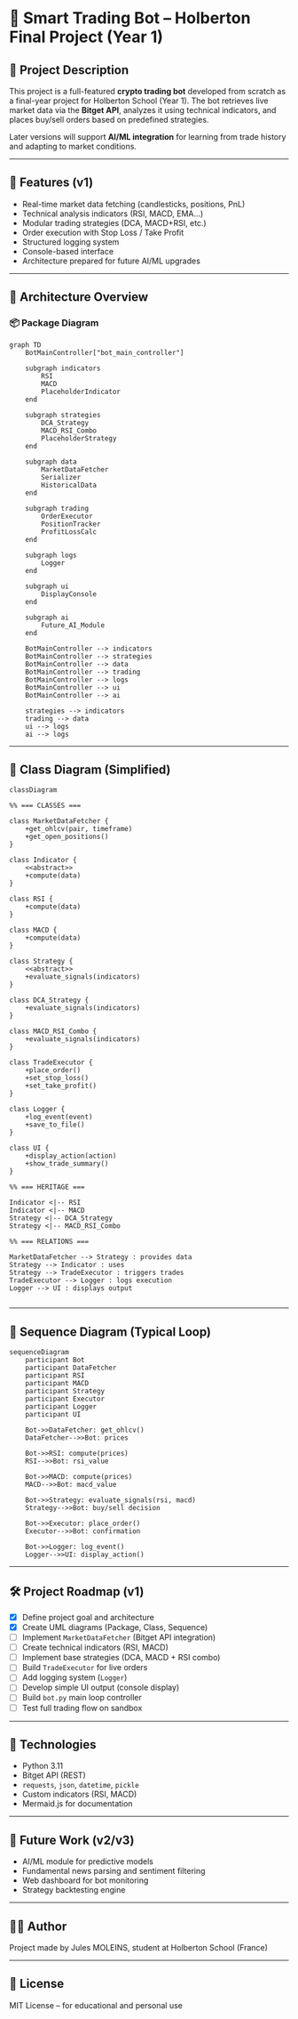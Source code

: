 # 🤖 Smart Trading Bot – Holberton Final Project (Year 1)

## 📌 Project Description
This project is a full-featured **crypto trading bot** developed from scratch as a final-year project for Holberton School (Year 1). The bot retrieves live market data via the **Bitget API**, analyzes it using technical indicators, and places buy/sell orders based on predefined strategies.

Later versions will support **AI/ML integration** for learning from trade history and adapting to market conditions.

---

## 🧠 Features (v1)
- Real-time market data fetching (candlesticks, positions, PnL)
- Technical analysis indicators (RSI, MACD, EMA...)
- Modular trading strategies (DCA, MACD+RSI, etc.)
- Order execution with Stop Loss / Take Profit
- Structured logging system
- Console-based interface
- Architecture prepared for future AI/ML upgrades

---

## 🧱 Architecture Overview

### 📦 Package Diagram
```mermaid
graph TD
    BotMainController["bot_main_controller"]

    subgraph indicators
        RSI
        MACD
        PlaceholderIndicator
    end

    subgraph strategies
        DCA_Strategy
        MACD_RSI_Combo
        PlaceholderStrategy
    end

    subgraph data
        MarketDataFetcher
        Serializer
        HistoricalData
    end

    subgraph trading
        OrderExecutor
        PositionTracker
        ProfitLossCalc
    end

    subgraph logs
        Logger
    end

    subgraph ui
        DisplayConsole
    end

    subgraph ai
        Future_AI_Module
    end

    BotMainController --> indicators
    BotMainController --> strategies
    BotMainController --> data
    BotMainController --> trading
    BotMainController --> logs
    BotMainController --> ui
    BotMainController --> ai

    strategies --> indicators
    trading --> data
    ui --> logs
    ai --> logs

````
---

## 🧩 Class Diagram (Simplified)
```mermaid
classDiagram

%% === CLASSES ===

class MarketDataFetcher {
    +get_ohlcv(pair, timeframe)
    +get_open_positions()
}

class Indicator {
    <<abstract>>
    +compute(data)
}

class RSI {
    +compute(data)
}

class MACD {
    +compute(data)
}

class Strategy {
    <<abstract>>
    +evaluate_signals(indicators)
}

class DCA_Strategy {
    +evaluate_signals(indicators)
}

class MACD_RSI_Combo {
    +evaluate_signals(indicators)
}

class TradeExecutor {
    +place_order()
    +set_stop_loss()
    +set_take_profit()
}

class Logger {
    +log_event(event)
    +save_to_file()
}

class UI {
    +display_action(action)
    +show_trade_summary()
}

%% === HERITAGE ===

Indicator <|-- RSI
Indicator <|-- MACD
Strategy <|-- DCA_Strategy
Strategy <|-- MACD_RSI_Combo

%% === RELATIONS ===

MarketDataFetcher --> Strategy : provides data
Strategy --> Indicator : uses
Strategy --> TradeExecutor : triggers trades
TradeExecutor --> Logger : logs execution
Logger --> UI : displays output


````

---

## 🔁 Sequence Diagram (Typical Loop)
```mermaid
sequenceDiagram
    participant Bot
    participant DataFetcher
    participant RSI
    participant MACD
    participant Strategy
    participant Executor
    participant Logger
    participant UI

    Bot->>DataFetcher: get_ohlcv()
    DataFetcher-->>Bot: prices

    Bot->>RSI: compute(prices)
    RSI-->>Bot: rsi_value

    Bot->>MACD: compute(prices)
    MACD-->>Bot: macd_value

    Bot->>Strategy: evaluate_signals(rsi, macd)
    Strategy-->>Bot: buy/sell decision

    Bot->>Executor: place_order()
    Executor-->>Bot: confirmation

    Bot->>Logger: log_event()
    Logger-->>UI: display_action()
````
---

## 🛠️ Project Roadmap (v1)

- [x] Define project goal and architecture
- [x] Create UML diagrams (Package, Class, Sequence)
- [ ] Implement `MarketDataFetcher` (Bitget API integration)
- [ ] Create technical indicators (RSI, MACD)
- [ ] Implement base strategies (DCA, MACD + RSI combo)
- [ ] Build `TradeExecutor` for live orders
- [ ] Add logging system (`Logger`)
- [ ] Develop simple UI output (console display)
- [ ] Build `bot.py` main loop controller
- [ ] Test full trading flow on sandbox

---

## 🚀 Technologies
- Python 3.11
- Bitget API (REST)
- `requests`, `json`, `datetime`, `pickle`
- Custom indicators (RSI, MACD)
- Mermaid.js for documentation

---

## 🔮 Future Work (v2/v3)
- AI/ML module for predictive models
- Fundamental news parsing and sentiment filtering
- Web dashboard for bot monitoring
- Strategy backtesting engine

---

## 👨‍💻 Author
Project made by Jules MOLEINS, student at Holberton School (France)

---

## 📜 License
MIT License – for educational and personal use
